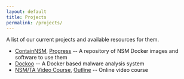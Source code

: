 ```yaml
---
layout: default
title: Projects
permalink: /projects/
---
```


A list of our current projects and available resources for them.

* [ContainNSM](https://github.com/open-nsm/containnsm), [Progress](https://docs.google.com/spreadsheets/d/1XJfRxIir6uTa8kuNHSn4s-htt2FSeAc8c3OIKes4iGA) -- A repository of NSM Docker images and software to use them
* [Dockoo](https://github.com/open-nsm/dockoo) -- A Docker based malware analysis system
* [NSM/TA Video Course](https://www.youtube.com/playlist?list=PLhzl7jzJnJGw3NS-bwF63KnSNmO1dUemh), [Outline](https://docs.google.com/document/d/1uppzl0NZdYSvUcJp0WQIFPD9VhZ-3zT8moZFLJLj9wY) -- Online video course
